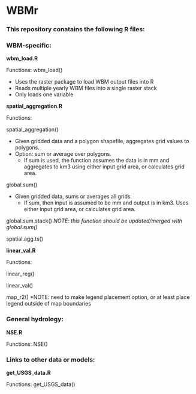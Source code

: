 # WBMr

### This repository conatains the following R files:

### WBM-specific:

**wbm_load.R**

Functions: wbm_load()
- Uses the raster package to load WBM output files into R
- Reads multiple yearly WBM files into a single raster stack
- Only loads one variable 

**spatial_aggregation.R** 

Functions:

spatial_aggregation()
  - Given gridded data and a polygon shapefile, aggregates grid values to polygons.  
  - Option: sum or average over polygons.
     - If sum is used, the function assumes the data is in mm and aggregates to km3 using either input grid area, or calculates grid area.

global.sum()
  - Given gridded data, sums or averages all grids. 
    - If sum, then input is assumed to be mm and output is in km3. Uses either input grid area, or calculates grid area.

global.sum.stack()  *NOTE: this function should be updated/merged with global.sum()*

spatial.agg.ts()
  
**linear_val.R**

Functions:

linear_reg()

linear_val()

map_r2()  *NOTE: need to make legend placement option, or at least place legend outside of map boundaries

### General hydrology:

**NSE.R**

Functions: NSE()

### Links to other data or models:

**get_USGS_data.R**

Functions: get_USGS_data()
